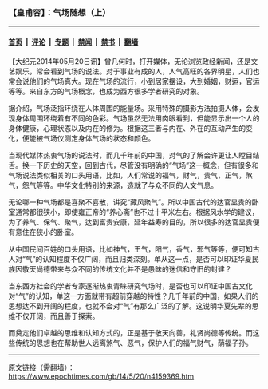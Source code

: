 ### 【皇甫容】：气场随想（上）

---

#### [首页](../../../..?n4159369) &nbsp;|&nbsp; [评论](../../../../../epoch-comment?n4159369) &nbsp;|&nbsp; [专题](../../../../../epoch-special?n4159369) &nbsp;|&nbsp; [禁闻](../../../../../epoch-news?n4159369) &nbsp;|&nbsp; [禁书](../../../../../books?n4159369) &nbsp;|&nbsp; [翻墙](https://github.com/gfw-breaker/nogfw/blob/master/README.md?n4159369)


<div class="post_content" id="artbody" itemprop="articleBody">
 <!-- article content begin -->
 <p>
  【大纪元2014年05月20日讯】曾几何时，打开媒体，无论浏览政经新闻，还是文艺娱乐，常会看到气场的说法。对于事业有成的人，人气高旺的各界明星，人们也常会说他们的气场真大。现在气场的流行，小到居家摆设，大到婚姻，财运，官运等等。来自东方的气场概念，也成为西方很多学者研究的对象。
 </p>
 <p>
  据介绍，气场泛指环绕在人体周围的能量场。采用特殊的摄影方法拍摄人体，会发现身体周围环绕着有不同的色彩。气场虽然无法用肉眼看到，但能显示出一个人的身体健康，心理状态以及内在的修为。根据这三者与内在、外在的互动产生的变化，便能被气场仪测定身体气场的状态和颜色。
 </p>
 <p>
  当现代媒体热衷气场的说法时，而几千年前的中国，对气的了解会许更让人瞠目结舌。换一下历史的天空，回到古代，尽管没有明确的“气场”这一概念，但有很多和气场说法类似相关的口头用语，比如，人们常说的福气，财气，贵气，正气，煞气，怨气等等。中华文化特别的来源，造就了与众不同的人文气息。
 </p>
 <p>
  无论哪一种气场都是喜聚不喜散，讲究“藏风聚气”。所以中国古代的达官显贵的卧室通常都很狭小，即使雍正帝的“养心斋”也不过十平米左右。根据风水学的建议，为了养气、保气、聚气，达到富贵安康，延年益寿的目的，所以很多的达官显贵便有意住在狭小的卧室。
 </p>
 <p>
  从中国民间百姓的口头用语，比如神气，王气，阳气，香气，邪气等等，便可知古人对“气”的认知程度不仅广阔，而且归类深刻。单从这一点，是否可以印证华夏民族因敬天尚德带来与众不同的传统文化并不是愚昧的迷信和守旧的封建？
 </p>
 <p>
  当东西方社会的学者专家逐渐热衷青睐研究气场时，是否也可以印证中国古文化对“气”的认知，单这一方面就带有超前穿越的特性？几千年前的中国，如果人们的思想达不到开阔的程度，也就不会对“气”有那么广泛的了解。这说明华夏先辈的思维不仅开阔，而且善于探索。
 </p>
 <p>
  而奠定他们卓越的思维和认知方式的，正是基于敬天向善，礼贤尚德等传统。而这些传统的思想也在帮助世人远离煞气、恶气，保护人们的福气财气，荫福子孙。
 </p>
 <!-- article content end -->
 <div id="below_article_ad">
 </div>
</div>


---

原文链接（需翻墙）：https://www.epochtimes.com/gb/14/5/20/n4159369.htm